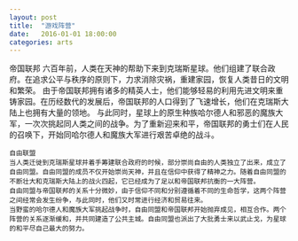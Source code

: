 ```yaml
---
layout: post
title:  "游戏阵营"
date:   2016-01-01 18:00:00
categories: arts
---
```


<div class="post-content">	
<p>
	帝国联邦
	六百年前，人类在天神的帮助下来到克瑞斯星球。他们组建了联合政府。在追求公平与秩序的原则下，力求消除灾祸，重建家园，恢复人类昔日的文明和繁荣。
	由于帝国联邦拥有诸多的精英人士，他们能够轻易的利用先进文明来重铸家园。在历经数代的发展后，帝国联邦的人口得到了飞速增长，他们在克瑞斯大陆上也拥有大量的领地。
	与此同时，星球上的原生种族哈尔德人和邪恶的魔族大军，一次次挑起同人类之间的战争。为了重新迎来和平，帝国联邦的勇士们在人民的召唤下，开始同哈尔德人和魔族大军进行艰苦卓绝的战斗。
 
 
	自由联盟
	当人类迁徙到克瑞斯星球并着手筹建联合政府的时候，部分崇尚自由的人类独立了出来，成立了自由同盟。自由同盟的成员不仅开始崇尚天神，并且在信仰中获得了精神之力。随着自由同盟的不断壮大和克瑞斯大陆上的战火四起，它已经成为了足以和帝国联邦抗衡的一大阵营。
	自由同盟与帝国联邦的关系十分微妙，由于信仰不同和分别遵循着不同的生命哲学，这两个阵营之间经常会发生纷争，与此同时，他们又时常进行经济和贸易往来。
	当野蛮的哈尔德人和魔族大军挑起战争时，自由同盟和帝国联邦开始抛弃成见，相互合作。两个阵营的关系逐渐缓和，并共同建造了公共主城。自由同盟也派出了大批勇士来以武止戈，为星球的和平尽自己最大的努力。

</p>
</div>